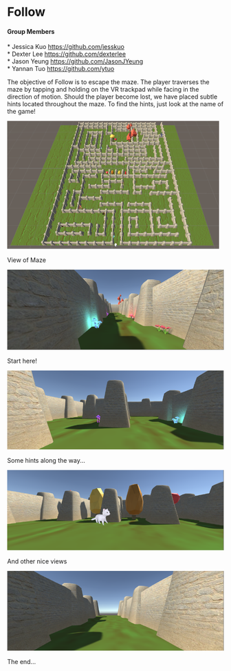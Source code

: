 # Follow

#### Group Members
\* Jessica Kuo <https://github.com/jesskuo> <br/>
\* Dexter Lee <https://github.com/dexterlee> <br/>
\* Jason Yeung <https://github.com/JasonJYeung> <br/>
\* Yannan Tuo <https://github.com/ytuo>

The objective of Follow is to escape the maze. The player traverses the maze by tapping and holding on the VR trackpad while facing in the direction of motion. Should the player become lost, we have placed subtle hints located throughout the maze. To find the hints, just look at the name of the game! 

![Alt text](/overheadview.PNG?raw=true "Overhead")

View of Maze

![Alt text](/startview.PNG?raw=true "Start")

Start here!

![Alt text](/mushroomview.PNG?raw=true "Mushrooms")

Some hints along the way...

![Alt text](/catview.PNG?raw=true "Cat")

And other nice views

![Alt text](/endview.PNG?raw=true "Freedom! ... ?")

The end...
